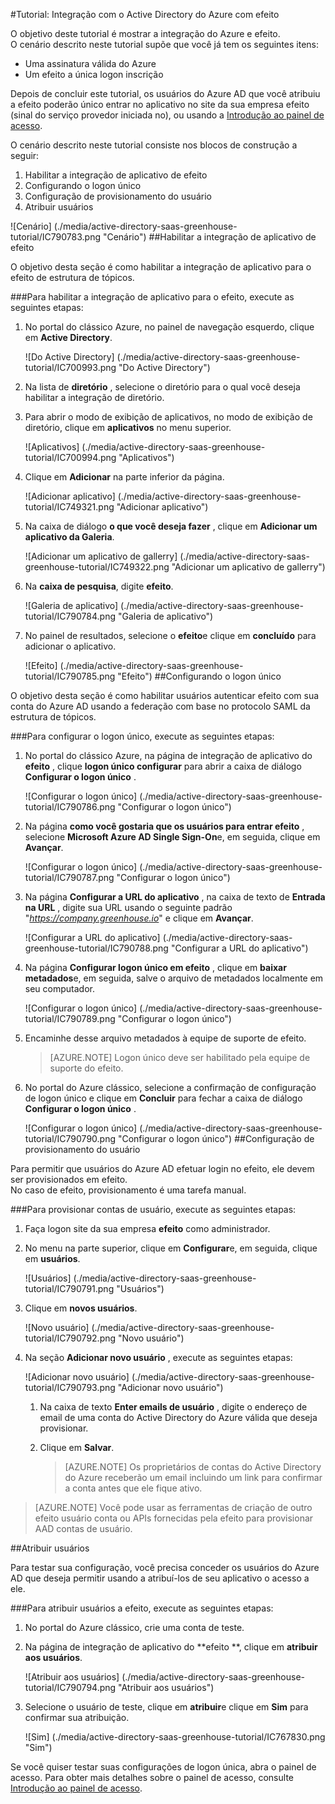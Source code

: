 <properties 
    pageTitle="Tutorial: Integração com o Active Directory do Azure com o efeito | Microsoft Azure" 
    description="Saiba como usar o efeito com o Azure Active Directory para habilitar o logon único, provisionamento automatizado e muito mais!" 
    services="active-directory" 
    authors="jeevansd"  
    documentationCenter="na" 
    manager="femila"/>
<tags 
    ms.service="active-directory" 
    ms.devlang="na" 
    ms.topic="article" 
    ms.tgt_pltfrm="na" 
    ms.workload="identity" 
    ms.date="09/29/2016" 
    ms.author="jeedes" />

#<a name="tutorial-azure-active-directory-integration-with-greenhouse"></a>Tutorial: Integração com o Active Directory do Azure com efeito
  
O objetivo deste tutorial é mostrar a integração do Azure e efeito.  
O cenário descrito neste tutorial supõe que você já tem os seguintes itens:

-   Uma assinatura válida do Azure
-   Um efeito a única logon inscrição
  
Depois de concluir este tutorial, os usuários do Azure AD que você atribuiu a efeito poderão único entrar no aplicativo no site da sua empresa efeito (sinal do serviço provedor iniciada no), ou usando a [Introdução ao painel de acesso](active-directory-saas-access-panel-introduction.md).
  
O cenário descrito neste tutorial consiste nos blocos de construção a seguir:

1.  Habilitar a integração de aplicativo de efeito
2.  Configurando o logon único
3.  Configuração de provisionamento do usuário
4.  Atribuir usuários

![Cenário] (./media/active-directory-saas-greenhouse-tutorial/IC790783.png "Cenário")
##<a name="enabling-the-application-integration-for-greenhouse"></a>Habilitar a integração de aplicativo de efeito
  
O objetivo desta seção é como habilitar a integração de aplicativo para o efeito de estrutura de tópicos.

###<a name="to-enable-the-application-integration-for-greenhouse-perform-the-following-steps"></a>Para habilitar a integração de aplicativo para o efeito, execute as seguintes etapas:

1.  No portal do clássico Azure, no painel de navegação esquerdo, clique em **Active Directory**.

    ![Do Active Directory] (./media/active-directory-saas-greenhouse-tutorial/IC700993.png "Do Active Directory")

2.  Na lista de **diretório** , selecione o diretório para o qual você deseja habilitar a integração de diretório.

3.  Para abrir o modo de exibição de aplicativos, no modo de exibição de diretório, clique em **aplicativos** no menu superior.

    ![Aplicativos] (./media/active-directory-saas-greenhouse-tutorial/IC700994.png "Aplicativos")

4.  Clique em **Adicionar** na parte inferior da página.

    ![Adicionar aplicativo] (./media/active-directory-saas-greenhouse-tutorial/IC749321.png "Adicionar aplicativo")

5.  Na caixa de diálogo **o que você deseja fazer** , clique em **Adicionar um aplicativo da Galeria**.

    ![Adicionar um aplicativo de gallerry] (./media/active-directory-saas-greenhouse-tutorial/IC749322.png "Adicionar um aplicativo de gallerry")

6.  Na **caixa de pesquisa**, digite **efeito**.

    ![Galeria de aplicativo] (./media/active-directory-saas-greenhouse-tutorial/IC790784.png "Galeria de aplicativo")

7.  No painel de resultados, selecione o **efeito**e clique em **concluído** para adicionar o aplicativo.

    ![Efeito] (./media/active-directory-saas-greenhouse-tutorial/IC790785.png "Efeito")
##<a name="configuring-single-sign-on"></a>Configurando o logon único
  
O objetivo desta seção é como habilitar usuários autenticar efeito com sua conta do Azure AD usando a federação com base no protocolo SAML da estrutura de tópicos.

###<a name="to-configure-single-sign-on-perform-the-following-steps"></a>Para configurar o logon único, execute as seguintes etapas:

1.  No portal do clássico Azure, na página de integração de aplicativo do **efeito** , clique **logon único configurar** para abrir a caixa de diálogo **Configurar o logon único** .

    ![Configurar o logon único] (./media/active-directory-saas-greenhouse-tutorial/IC790786.png "Configurar o logon único")

2.  Na página **como você gostaria que os usuários para entrar efeito** , selecione **Microsoft Azure AD Single Sign-On**e, em seguida, clique em **Avançar**.

    ![Configurar o logon único] (./media/active-directory-saas-greenhouse-tutorial/IC790787.png "Configurar o logon único")

3.  Na página **Configurar a URL do aplicativo** , na caixa de texto de **Entrada na URL** , digite sua URL usando o seguinte padrão "*https://company.greenhouse.io*" e clique em **Avançar**.

    ![Configurar a URL do aplicativo] (./media/active-directory-saas-greenhouse-tutorial/IC790788.png "Configurar a URL do aplicativo")

4.  Na página **Configurar logon único em efeito** , clique em **baixar metadados**e, em seguida, salve o arquivo de metadados localmente em seu computador.

    ![Configurar o logon único] (./media/active-directory-saas-greenhouse-tutorial/IC790789.png "Configurar o logon único")

5.  Encaminhe desse arquivo metadados à equipe de suporte de efeito.

    >[AZURE.NOTE] Logon único deve ser habilitado pela equipe de suporte do efeito.

6.  No portal do Azure clássico, selecione a confirmação de configuração de logon único e clique em **Concluir** para fechar a caixa de diálogo **Configurar o logon único** .

    ![Configurar o logon único] (./media/active-directory-saas-greenhouse-tutorial/IC790790.png "Configurar o logon único")
##<a name="configuring-user-provisioning"></a>Configuração de provisionamento do usuário
  
Para permitir que usuários do Azure AD efetuar login no efeito, ele devem ser provisionados em efeito.  
No caso de efeito, provisionamento é uma tarefa manual.

###<a name="to-provision-a-user-accounts-perform-the-following-steps"></a>Para provisionar contas de usuário, execute as seguintes etapas:

1.  Faça logon site da sua empresa **efeito** como administrador.

2.  No menu na parte superior, clique em **Configurar**e, em seguida, clique em **usuários**.

    ![Usuários] (./media/active-directory-saas-greenhouse-tutorial/IC790791.png "Usuários")

3.  Clique em **novos usuários**.

    ![Novo usuário] (./media/active-directory-saas-greenhouse-tutorial/IC790792.png "Novo usuário")

4.  Na seção **Adicionar novo usuário** , execute as seguintes etapas:

    ![Adicionar novo usuário] (./media/active-directory-saas-greenhouse-tutorial/IC790793.png "Adicionar novo usuário")

    1.  Na caixa de texto **Enter emails de usuário** , digite o endereço de email de uma conta do Active Directory do Azure válida que deseja provisionar.
    2.  Clique em **Salvar**.
        
        >[AZURE.NOTE] Os proprietários de contas do Active Directory do Azure receberão um email incluindo um link para confirmar a conta antes que ele fique ativo.

>[AZURE.NOTE] Você pode usar as ferramentas de criação de outro efeito usuário conta ou APIs fornecidas pela efeito para provisionar AAD contas de usuário.

##<a name="assigning-users"></a>Atribuir usuários
  
Para testar sua configuração, você precisa conceder os usuários do Azure AD que deseja permitir usando a atribuí-los de seu aplicativo o acesso a ele.

###<a name="to-assign-users-to-greenhouse-perform-the-following-steps"></a>Para atribuir usuários a efeito, execute as seguintes etapas:

1.  No portal do Azure clássico, crie uma conta de teste.

2.  Na página de integração de aplicativo do **efeito **, clique em **atribuir aos usuários**.

    ![Atribuir aos usuários] (./media/active-directory-saas-greenhouse-tutorial/IC790794.png "Atribuir aos usuários")

3.  Selecione o usuário de teste, clique em **atribuir**e clique em **Sim** para confirmar sua atribuição.

    ![Sim] (./media/active-directory-saas-greenhouse-tutorial/IC767830.png "Sim")
  
Se você quiser testar suas configurações de logon única, abra o painel de acesso. Para obter mais detalhes sobre o painel de acesso, consulte [Introdução ao painel de acesso](active-directory-saas-access-panel-introduction.md).
